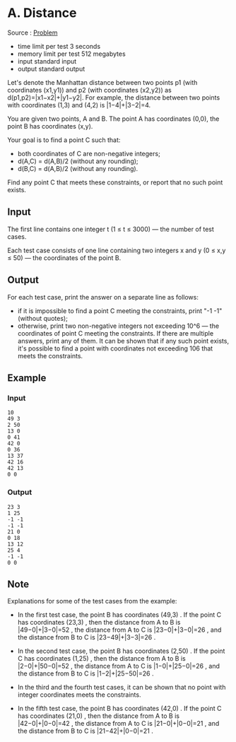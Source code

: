 # A. Distance

Source : [Problem](https://codeforces.com/problemset/problem/1612/A)

-   time limit per test 3 seconds
-   memory limit per test 512 megabytes
-   input standard input
-   output standard output

Let's denote the Manhattan distance between two points p1 (with coordinates (x1,y1)) and p2 (with coordinates (x2,y2)) as d(p1,p2)=|x1−x2|+|y1−y2|. For example, the distance between two points with coordinates (1,3) and (4,2) is |1−4|+|3−2|=4.

You are given two points, A and B. The point A has coordinates (0,0), the point B has coordinates (x,y).

Your goal is to find a point C such that:

-   both coordinates of C are non-negative integers;
-   d(A,C) = d(A,B)/2 (without any rounding);
-   d(B,C) = d(A,B)/2 (without any rounding).

Find any point C that meets these constraints, or report that no such point exists.

## Input

The first line contains one integer t (1 ≤ t ≤ 3000) — the number of test cases.

Each test case consists of one line containing two integers x and y (0 ≤ x,y ≤ 50) — the coordinates of the point B.

## Output

For each test case, print the answer on a separate line as follows:

-   if it is impossible to find a point C meeting the constraints, print "-1 -1" (without quotes);
-   otherwise, print two non-negative integers not exceeding 10^6 — the coordinates of point C meeting the constraints. If there are multiple answers, print any of them. It can be shown that if any such point exists, it's possible to find a point with coordinates not exceeding 106 that meets the constraints.

## Example

### Input

    10
    49 3
    2 50
    13 0
    0 41
    42 0
    0 36
    13 37
    42 16
    42 13
    0 0

### Output

    23 3
    1 25
    -1 -1
    -1 -1
    21 0
    0 18
    13 12
    25 4
    -1 -1
    0 0

## Note

Explanations for some of the test cases from the example:

-   In the first test case, the point B
    has coordinates (49,3)
    . If the point C
    has coordinates (23,3)
    , then the distance from A
    to B
    is |49−0|+|3−0|=52
    , the distance from A
    to C
    is |23−0|+|3−0|=26
    , and the distance from B
    to C
    is |23−49|+|3−3|=26
    .

-   In the second test case, the point B
    has coordinates (2,50)
    . If the point C
    has coordinates (1,25)
    , then the distance from A
    to B
    is |2−0|+|50−0|=52
    , the distance from A
    to C
    is |1−0|+|25−0|=26
    , and the distance from B
    to C
    is |1−2|+|25−50|=26
    .

-   In the third and the fourth test cases, it can be shown that no point with integer coordinates meets the constraints.

-   In the fifth test case, the point B
    has coordinates (42,0)
    . If the point C
    has coordinates (21,0)
    , then the distance from A
    to B
    is |42−0|+|0−0|=42
    , the distance from A
    to C
    is |21−0|+|0−0|=21
    , and the distance from B
    to C
    is |21−42|+|0−0|=21
    .
